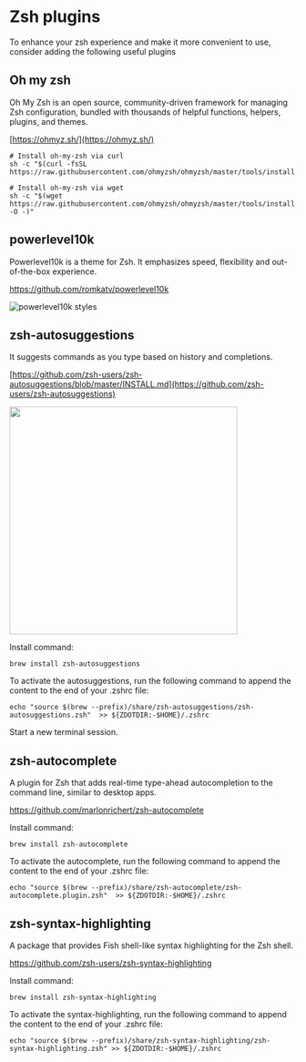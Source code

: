 # Zsh plugins

To enhance your zsh experience and make it more convenient to use, consider adding the following useful plugins

## Oh my zsh

Oh My Zsh is an open source, community-driven framework for managing Zsh configuration, bundled with thousands of helpful functions, helpers, plugins, and themes.

[https://ohmyz.sh/](https://ohmyz.sh/)

```
# Install oh-my-zsh via curl
sh -c "$(curl -fsSL https://raw.githubusercontent.com/ohmyzsh/ohmyzsh/master/tools/install.sh)"

# Install oh-my-zsh via wget
sh -c "$(wget https://raw.githubusercontent.com/ohmyzsh/ohmyzsh/master/tools/install.sh -O -)"
```

## powerlevel10k

Powerlevel10k is a theme for Zsh. It emphasizes speed, flexibility and out-of-the-box experience.

https://github.com/romkatv/powerlevel10k

![powerlevel10k styles](https://raw.githubusercontent.com/romkatv/powerlevel10k-media/master/prompt-styles-high-contrast.png)

## zsh-autosuggestions

It suggests commands as you type based on history and completions.

[https://github.com/zsh-users/zsh-autosuggestions/blob/master/INSTALL.md](https://github.com/zsh-users/zsh-autosuggestions)

<a href="https://asciinema.org/a/37390" target="_blank"><img src="https://asciinema.org/a/37390.png" width="400" /></a>

Install command:

```
brew install zsh-autosuggestions
```

To activate the autosuggestions, run the following command to append the content to the end of your .zshrc file:

```shell
echo "source $(brew --prefix)/share/zsh-autosuggestions/zsh-autosuggestions.zsh"  >> ${ZDOTDIR:-$HOME}/.zshrc
```

Start a new terminal session.

## zsh-autocomplete

A plugin for Zsh that adds real-time type-ahead autocompletion to the command line, similar to desktop apps.

https://github.com/marlonrichert/zsh-autocomplete

Install command:

```
brew install zsh-autocomplete
```

To activate the autocomplete, run the following command to append the content to the end of your .zshrc file:

```shell
echo "source $(brew --prefix)/share/zsh-autocomplete/zsh-autocomplete.plugin.zsh"  >> ${ZDOTDIR:-$HOME}/.zshrc
```

## zsh-syntax-highlighting

A package that provides Fish shell-like syntax highlighting for the Zsh shell.

https://github.com/zsh-users/zsh-syntax-highlighting

Install command:

```shell
brew install zsh-syntax-highlighting
```

To activate the syntax-highlighting, run the following command to append the content to the end of your .zshrc file:

```shell
echo "source $(brew --prefix)/share/zsh-syntax-highlighting/zsh-syntax-highlighting.zsh" >> ${ZDOTDIR:-$HOME}/.zshrc
```
